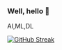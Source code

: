 ### Well, hello 👋

AI,ML,DL

[![GitHub Streak](https://github-readme-streak-stats.herokuapp.com?user=Anteemony&theme=transparent)](https://git.io/streak-stats) 

<!--
**Anteemony/Anteemony** is a ✨ _special_ ✨ repository because its `README.md` (this file) appears on your GitHub profile.

[![GitHub Streak](https://github-readme-streak-stats.herokuapp.com?user=Anteemony&theme=transparent)](https://git.io/streak-stats) 

Here are some ideas to get you started:

- 🔭 I’m currently working on ...
- 🌱 I’m currently learning ...
- 👯 I’m looking to collaborate on ...
- 🤔 I’m looking for help with ...
- 💬 Ask me about ...
- 📫 How to reach me: ...
- 😄 Pronouns: ...
- ⚡ Fun fact: ...
-->

